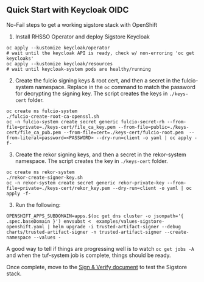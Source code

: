 ## Quick Start with Keycloak OIDC

No-Fail steps to get a working sigstore stack with OpenShift

1. Install RHSSO Operator and deploy Sigstore Keycloak

```shell
oc apply --kustomize keycloak/operator
# wait until the keycloak API is ready, check w/ non-erroring 'oc get keycloaks'
oc apply --kustomize keycloak/resources
# wait until keycloak-system pods are healthy/running
```

2. Create the fulcio signing keys & root cert, and then a secret in the fulcio-system namespace. Replace <PASSWORD> in the `oc` command to match the password for decrypting the signing key. The script creates the keys in `./keys-cert` folder.

```shell
oc create ns fulcio-system
./fulcio-create-root-ca-openssl.sh
oc -n fulcio-system create secret generic fulcio-secret-rh --from-file=private=./keys-cert/file_ca_key.pem --from-file=public=./keys-cert/file_ca_pub.pem --from-file=cert=./keys-cert/fulcio-root.pem  --from-literal=password=<PASSWORD> --dry-run=client -o yaml | oc apply -f-
```

3. Create the rekor signing keys, and then a secret in the rekor-system namespace. The script creates the key in `./keys-cert` folder.

```shell
oc create ns rekor-system
./rekor-create-signer-key.sh
oc -n rekor-system create secret generic rekor-private-key --from-file=private=./keys-cert/rekor_key.pem --dry-run=client -o yaml | oc apply -f-
```

3.  Run the following:

```shell
OPENSHIFT_APPS_SUBDOMAIN=apps.$(oc get dns cluster -o jsonpath='{ .spec.baseDomain }') envsubst <  examples/values-sigstore-openshift.yaml | helm upgrade -i trusted-artifact-signer --debug charts/trusted-artifact-signer -n trusted-artifact-signer --create-namespace --values -
```

A good way to tell if things are progressing well is to watch `oc get jobs -A` and when the tuf-system job is complete,
things should be ready.

Once complete, move to the [Sign & Verify document](./sign-verify.md) to test the Sigstore stack. 
